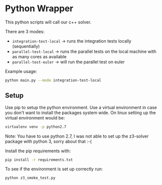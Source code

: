 # Python Wrapper

This python scripts will call our c++ solver.

There are 3 modes:
- ``integration-test-local`` -> runs the integration tests locally (sequentially)
- ``parallel-test-local`` -> runs the parallel tests on the local machine with as many cores as available
- ``parallel-test-euler`` -> will run the parallel test on euler

Example usage:
```bash
python main.py --mode integration-test-local
```


## Setup
Use pip to setup the python environment.
Use a virtual environment in case you don't want to install the packages system wide.
On linux setting up the virtual environment would be:
```bash
virtualenv venv -p python2.7
```
Note: You have to use python 2.7, I was not able to set up the z3-solver package with python 3, sorry about that :-(

Install the pip requirements with:
```bash
pip install -r requirements.txt
```

To see if the environment is set up correctly run:
```bash
python z3_smoke_test.py
```



